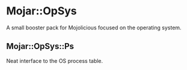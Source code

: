 # Mojar::OpSys

A small booster pack for Mojolicious focused on the operating system.

## Mojar::OpSys::Ps

Neat interface to the OS process table.
